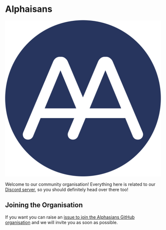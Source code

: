 # Alphaisans

![Community Banner](assets/Alphasians.png)



Welcome to our community organisation!
Everything here is related to our [Discord server](https://discord.gg/bTUVVq83BB), so you should definitely head over there too!

## Joining the Organisation

If you want you can raise an [issue to join the Alphasians GitHub organisation](https://github.com/Alphasians/Support/issues/new?assignees=&labels=invite+me+to+the+organisation&template=invitation.yml&title=Please+invite+me+to+the+GitHub+Community+Organization) and we will invite you as soon as possible.
